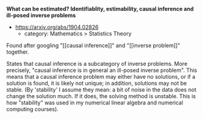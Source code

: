 **What can be estimated?
Identifiablity, estimability, causal inference and ill-posed inverse problems**

- https://arxiv.org/abs/1904.02826
	- category: Mathematics > Statistics Theory

Found after googling "[[causal inference]]" and "[[inverse problem]]" together.

States that causal inference is a subcategory of inverse problems.
More precisely, "causal inference is in general an ill-posed inverse problem". This means that a causal inference problem may either have no solutions, or if a solution is found, it is likely not unique; in addition, solutions may not be stable. (By 'stability' I assume they mean: a bit of noise in the data does not change the solution much. If it does, the solving method is unstable. This is how "stability" was used in my numerical linear algebra and numerical computing courses).